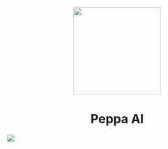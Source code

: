 <p align="center">
  <a href="https://peppaai.com">
    <img width="200" src="https://i.imgur.com/hj20gYV.png">
  </a>
</p>

<h1 align="center">Peppa AI</h1>

![](https://i.imgur.com/XXRMFnh.png)
